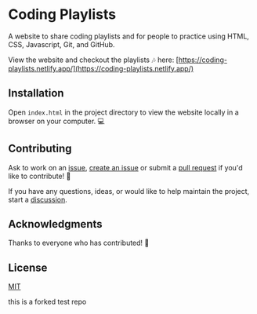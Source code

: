# Coding Playlists
 
A website to share coding playlists and for people to practice using HTML, CSS, Javascript, Git, and GitHub. 

View the website and checkout the playlists 🎶 here: [https://coding-playlists.netlify.app/](https://coding-playlists.netlify.app/)

## Installation

Open `index.html` in the project directory to view the website locally in a browser on your computer. 💻

## Contributing

Ask to work on an [issue](https://github.com/gracekishino/coding_playlists/issues), [create an issue](https://github.com/gracekishino/coding_playlists/issues/new) or submit a [pull request](https://github.com/gracekishino/coding_playlists/pulls) if you'd like to contribute! 💞 

If you have any questions, ideas, or would like to help maintain the project, start a [discussion](https://github.com/gracekishino/coding_playlists/discussions).

## Acknowledgments

Thanks to everyone who has contributed! 🙏

## License

[MIT](https://choosealicense.com/licenses/mit/)

this is a forked test repo 
